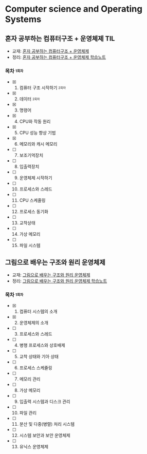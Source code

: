 # Computer science and Operating Systems

## 혼자 공부하는 컴퓨터구조 + 운영체제 TIL

- 교재: [혼자 공부하는 컴퓨터구조 + 운영체제](https://www.aladin.co.kr/shop/wproduct.aspx?ItemId=299014282)
- 정리: [혼자 공부하는 컴퓨터구조 + 운영체제 학습노트](TBD)

### 목차 <sub><sup>1회차</sup></sub>

- [x] 1. 컴퓨터 구조 시작하기 <sub><sup>2회차</sup></sub>
- [x] 2. 데이터 <sub><sup>2회차</sup></sub>
- [x] 3. 명령어
- [x] 4. CPU와 작동 원리
- [x] 5. CPU 성능 향상 기법
- [x] 6. 메모리와 캐시 메모리
- [ ] 7. 보조기억장치
- [ ] 8. 입출력장치
- [ ] 9. 운영체제 시작하기
- [ ] 10. 프로세스와 스레드
- [ ] 11. CPU 스케줄링
- [ ] 12. 프로세스 동기화
- [ ] 13. 교착상태
- [ ] 14. 가상 메모리
- [ ] 15. 파일 시스템

## 그림으로 배우는 구조와 원리 운영체제

- 교재: [그림으로 배우는 구조와 원리 운영체제](https://www.aladin.co.kr/shop/wproduct.aspx?ItemId=86832147)
- 정리: [그림으로 배우는 구조와 원리 운영체제 학습노트](TBD)

### 목차 <sub><sup>1회차</sup></sub>

- [x] 1. 컴퓨터 시스템의 소개
- [x] 2. 운영체제의 소개
- [ ] 3. 프로세스와 스레드
- [ ] 4. 병행 프로세스와 상호배제
- [ ] 5. 교착 상태와 기아 상태
- [ ] 6. 프로세스 스케쥴링
- [ ] 7. 메모리 관리
- [ ] 8. 가상 메모리
- [ ] 9. 입출력 시스템과 디스크 관리
- [ ] 10. 파일 관리
- [ ] 11. 분산 및 다중(병렬) 처리 시스템
- [ ] 12. 시스템 보안과 보안 운영체제
- [ ] 13. 유닉스 운영체제
